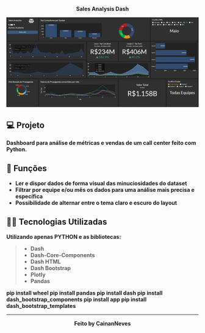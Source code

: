 <p align="center">
  <b>Sales Analysis Dash</>
</p>

<img src=".github/screenshot.jpg">

## 💻 Projeto

Dashboard para análise de métricas e vendas de um call center feito com Python.

## 🔧 Funções

- Ler e dispor dados de forma visual das minuciosidades do dataset
- Filtrar por equipe e/ou mês os dados para uma análise mais precisa e específica
- Possibilidade de alternar entre o tema claro e escuro do layout

## 👨‍💻 Tecnologias Utilizadas

Utilizando apenas **PYTHON** e as bibliotecas:

> - Dash
> - Dash-Core-Components
> - Dash HTML
> - Dash Bootstrap
> - Plotly
> - Pandas

pip install wheel
pip install pandas
pip install dash
pip install dash_bootstrap_components
pip install app
pip install dash_bootstrap_templates

---

<p align="center">Feito by CainanNeves</p>
